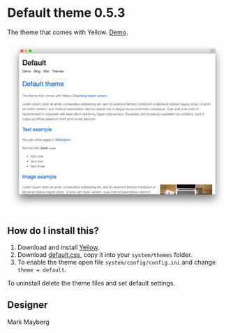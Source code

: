 Default theme 0.5.3
===================
The theme that comes with Yellow. [Demo](http://demo.datenstrom.se/themes/default-theme).

![Screenshot](default-theme.jpg?raw=true)

How do I install this?
----------------------
1. Download and install [Yellow](https://github.com/datenstrom/yellow/).  
2. Download [default.css](default.css?raw=true), copy it into your `system/themes` folder.  
3. To enable the theme open file `system/config/config.ini` and change `theme = default`.  

To uninstall delete the theme files and set default settings.

Designer
--------
Mark Mayberg

